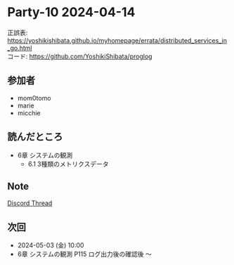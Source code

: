 # Party-10 2024-04-14

正誤表: https://yoshikishibata.github.io/myhomepage/errata/distributed_services_in_go.html  
コード: https://github.com/YoshikiShibata/proglog

## 参加者

- mom0tomo
- marie
- micchie

## 読んだところ

- 6章 システムの観測
    - 6.1 3種類のメトリクスデータ

## Note

[Discord Thread](https://discord.com/channels/689414179752247409/725156029033218080/1228867477157449860)

## 次回

- 2024-05-03 (金) 10:00
- 6章 システムの観測 P115 ログ出力後の確認後 〜
